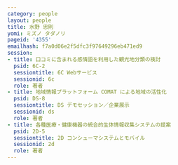 ```yaml
---
category: people
layout: people
title: 水野 忠則
yomi: ミズノ タダノリ
pageid: '4355'
emailhash: f7a0d06e2f5dfc3f97649296eb471ed9
session:
- title: 口コミに含まれる感情語を利用した観光地分類の検討
  psid: 6C-2
  sessiontitle: 6C Webサービス
  sessionid: 6c
  role: 著者
- title: 地域情報プラットフォーム COMAT による地域の活性化
  psid: DS-8
  sessiontitle: DS デモセッション／企業展示
  sessionid: ds
  role: 著者
- title: 各種医療・健康機器の統合的生体情報収集システムの提案
  psid: 2D-5
  sessiontitle: 2D コンシューマシステムとモバイル
  sessionid: 2d
  role: 著者
---
```


